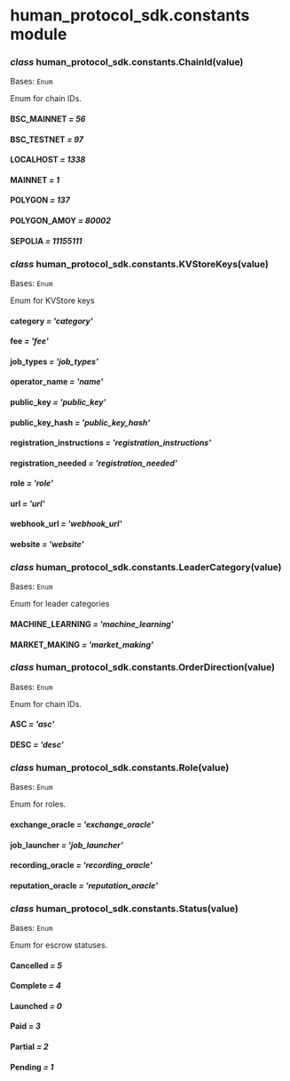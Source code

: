 # human_protocol_sdk.constants module

### *class* human_protocol_sdk.constants.ChainId(value)

Bases: `Enum`

Enum for chain IDs.

#### BSC_MAINNET *= 56*

#### BSC_TESTNET *= 97*

#### LOCALHOST *= 1338*

#### MAINNET *= 1*

#### POLYGON *= 137*

#### POLYGON_AMOY *= 80002*

#### SEPOLIA *= 11155111*

### *class* human_protocol_sdk.constants.KVStoreKeys(value)

Bases: `Enum`

Enum for KVStore keys

#### category *= 'category'*

#### fee *= 'fee'*

#### job_types *= 'job_types'*

#### operator_name *= 'name'*

#### public_key *= 'public_key'*

#### public_key_hash *= 'public_key_hash'*

#### registration_instructions *= 'registration_instructions'*

#### registration_needed *= 'registration_needed'*

#### role *= 'role'*

#### url *= 'url'*

#### webhook_url *= 'webhook_url'*

#### website *= 'website'*

### *class* human_protocol_sdk.constants.LeaderCategory(value)

Bases: `Enum`

Enum for leader categories

#### MACHINE_LEARNING *= 'machine_learning'*

#### MARKET_MAKING *= 'market_making'*

### *class* human_protocol_sdk.constants.OrderDirection(value)

Bases: `Enum`

Enum for chain IDs.

#### ASC *= 'asc'*

#### DESC *= 'desc'*

### *class* human_protocol_sdk.constants.Role(value)

Bases: `Enum`

Enum for roles.

#### exchange_oracle *= 'exchange_oracle'*

#### job_launcher *= 'job_launcher'*

#### recording_oracle *= 'recording_oracle'*

#### reputation_oracle *= 'reputation_oracle'*

### *class* human_protocol_sdk.constants.Status(value)

Bases: `Enum`

Enum for escrow statuses.

#### Cancelled *= 5*

#### Complete *= 4*

#### Launched *= 0*

#### Paid *= 3*

#### Partial *= 2*

#### Pending *= 1*
